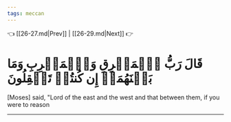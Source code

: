 ```yaml
---
tags: meccan
---
```


👈 [[26-27.md|Prev]] | [[26-29.md|Next]] 👉

# قَالَ رَبُّ ٱلۡمَشۡرِقِ وَٱلۡمَغۡرِبِ وَمَا بَيۡنَهُمَآۖ إِن كُنتُمۡ تَعۡقِلُونَ

[Moses] said, "Lord of the east and the west and that between them, if you were to reason

---

